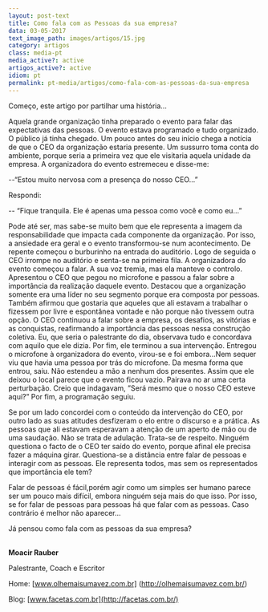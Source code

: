 ```yaml
---
layout: post-text
title: Como fala com as Pessoas da sua empresa?
data: 03-05-2017
text_image_path: images/artigos/15.jpg
category: artigos
class: media-pt
media_active?: active
artigos_active?: active
idiom: pt
permalink: pt-media/artigos/como-fala-com-as-pessoas-da-sua-empresa
---
```



Começo, este artigo por partilhar uma história…

Aquela grande organização tinha preparado o evento para falar das expectativas das pessoas. O evento estava programado e tudo organizado. O público já tinha chegado. Um pouco antes do seu início chega a notícia de que o CEO da organização estaria presente. Um sussurro toma conta do ambiente, porque seria a primeira vez que ele visitaria aquela unidade da empresa. A organizadora do evento estremeceu e disse-me:

--“Estou muito nervosa com a presença do nosso CEO...”

Respondi:

-- “Fique tranquila. Ele é apenas uma pessoa como você e como eu...”

Pode até ser, mas sabe-se muito bem que ele representa a imagem da responsabilidade que impacta cada componente da organização. Por isso, a ansiedade era geral e o evento transformou-se num acontecimento. De repente começou o burburinho na entrada do auditório. Logo de seguida o CEO irrompe no auditório e senta-se na primeira fila. A organizadora do evento começou a falar. A sua voz tremia, mas ela manteve o controlo. Apresentou o CEO que pegou no microfone e passou a falar sobre a importância da realização daquele evento. Destacou que a organização somente era uma líder no seu segmento porque era composta por pessoas. Também afirmou que gostaria que aqueles que ali estavam a trabalhar o fizessem por livre e espontânea vontade e não porque não tivessem outra opção. O CEO continuou a falar sobre a empresa, os desafios, as vitórias e as conquistas, reafirmando a importância das pessoas nessa construção coletiva. Eu, que seria o palestrante do dia, observava tudo e concordava com aquilo que ele dizia. Por fim, ele terminou a sua intervenção. Entregou o microfone à organizadora do evento, virou-se e foi embora...Nem sequer viu que havia uma pessoa por trás do microfone. Da mesma forma que entrou, saiu. Não estendeu a mão a nenhum dos presentes. Assim que ele deixou o local parece que o evento ficou vazio. Pairava no ar uma certa perturbação. Creio que indagavam, ”Será mesmo que o nosso CEO esteve aqui?” Por fim, a programação seguiu.

Se por um lado concordei com o conteúdo da intervenção do CEO, por outro lado as suas atitudes desfizeram o elo entre o discurso e a prática. As pessoas que ali estavam esperavam a atenção de um aperto de mão ou de uma saudação. Não se trata de adulação. Trata-se de respeito. Ninguém questiona o facto de o CEO ter saído do evento, porque afinal ele precisa fazer a máquina girar. Questiona-se a distância entre falar de pessoas e interagir com as pessoas. Ele representa todos, mas sem os representados que importância ele tem?

Falar de pessoas é fácil,porém agir como um simples ser humano parece ser um pouco mais difícil, embora ninguém seja mais do que isso. Por isso, se for falar de pessoas para pessoas há que falar com as pessoas. Caso contrário é melhor não aparecer...

Já pensou como fala com as pessoas da sua empresa?<br><br>

**Moacir Rauber**

Palestrante, Coach e Escritor

Home: [www.olhemaisumavez.com.br] (http://olhemaisumavez.com.br/)

Blog: [www.facetas.com.br](http://facetas.com.br/)